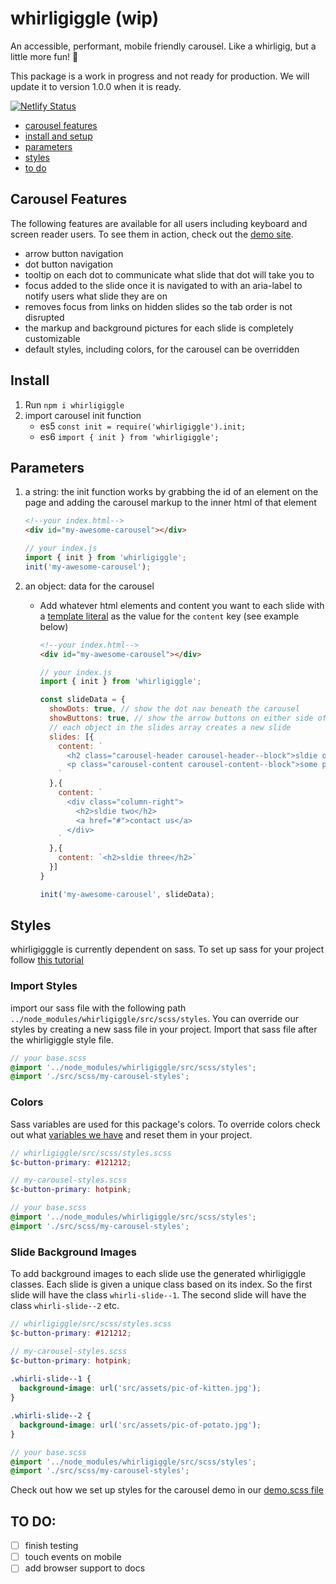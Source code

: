 # whirligiggle (wip)
An accessible, performant, mobile friendly carousel. Like a whirligig, but a little more fun! :rainbow:

This package is a work in progress and not ready for production. We will update it to version 1.0.0 when it is ready.

[![Netlify Status](https://api.netlify.com/api/v1/badges/ef7c8b68-f63c-4e2a-8e3e-aebd230e5424/deploy-status)](https://app.netlify.com/sites/whirligiggle/deploys)

- [carousel features](#carousel-features)
- [install and setup](#install)
- [parameters](#parameters)
- [styles](#styles)
- [to do](#TO-DO)


## Carousel Features
The following features are available for all users including keyboard and screen reader users. To see them in action, check out the [demo site](https://whirligiggle.netlify.app/).

- arrow button navigation
- dot button navigation 
- tooltip on each dot to communicate what slide that dot will take you to
- focus added to the slide once it is navigated to with an aria-label to notify users what slide they are on
- removes focus from links on hidden slides so the tab order is not disrupted
- the markup and background pictures for each slide is completely customizable
- default styles, including colors, for the carousel can be overridden


## Install
1. Run `npm i whirligiggle`
2. import carousel init function
    - es5 `const init = require('whirligiggle').init;`
    - es6 `import { init } from 'whirligiggle';`



## Parameters
1. a string: the init function works by grabbing the id of an element on the page and adding the carousel markup to the inner html of that element

    ```html
    <!--your index.html-->
    <div id="my-awesome-carousel"></div>
    ```
    ```js
    // your index.js
    import { init } from 'whirligiggle';
    init('my-awesome-carousel');
    ```

2. an object: data for the carousel
   - Add whatever html elements and content you want to each slide with a [template literal](https://developer.mozilla.org/en-US/docs/Web/JavaScript/Reference/Template_literals) as the value for the `content` key (see example below)

      ```html
      <!--your index.html-->
      <div id="my-awesome-carousel"></div>
      ```
      ```js
      // your index.js
      import { init } from 'whirligiggle';

      const slideData = {
        showDots: true, // show the dot nav beneath the carousel
        showButtons: true, // show the arrow buttons on either side of the carousel
        // each object in the slides array creates a new slide
        slides: [{ 
          content: `
            <h2 class="carousel-header carousel-header--block">sldie one</h2>
            <p class="carousel-content carousel-content--block">some paragraph text for the demo</p>
          `
        },{
          content: `
            <div class="column-right">
              <h2>sldie two</h2>
              <a href="#">contact us</a>
            </div>
          `
        },{
          content: `<h2>sldie three</h2>`
        }]
      }

      init('my-awesome-carousel', slideData);
      ```


## Styles
whirligigggle is currently dependent on sass. To set up sass for your project follow [this tutorial](https://dev.to/chrissiemhrk/how-to-setup-sass-in-your-project-2bo1)

### Import Styles
import our sass file with the following path `../node_modules/whirligiggle/src/scss/styles`. You can override our styles by creating a new sass file in your project. Import that sass file after the whirligiggle style file.
  ```scss
  // your base.scss
  @import '../node_modules/whirligiggle/src/scss/styles';
  @import './src/scss/my-carousel-styles';
  ```

### Colors
Sass variables are used for this package's colors. To override colors check out what [variables we have](https://github.com/corinneling/whirligig/blob/master/src/scss/_variables.scss) and reset them in your project.
  ```scss
  // whirligiggle/src/scss/styles.scss
  $c-button-primary: #121212;

  // my-carousel-styles.scss
  $c-button-primary: hotpink;
  ```
  ```scss
  // your base.scss
  @import '../node_modules/whirligiggle/src/scss/styles';
  @import './src/scss/my-carousel-styles';
  ```

### Slide Background Images
To add background images to each slide use the generated whirligiggle classes. Each slide is given a unique class based on its index. So the first slide will have the class `whirli-slide--1`. The second slide will have the class `whirli-slide--2` etc.
  ```scss
  // whirligiggle/src/scss/styles.scss
  $c-button-primary: #121212;

  // my-carousel-styles.scss
  $c-button-primary: hotpink;
    
  .whirli-slide--1 {
    background-image: url('src/assets/pic-of-kitten.jpg');
  }

  .whirli-slide--2 {
    background-image: url('src/assets/pic-of-potato.jpg');
  }
  ```
  ```scss
  // your base.scss
  @import '../node_modules/whirligiggle/src/scss/styles';
  @import './src/scss/my-carousel-styles';
  ```

Check out how we set up styles for the carousel demo in our [demo.scss file](https://github.com/corinneling/whirligig/blob/master/src/demo.scss)


## TO DO: 
- [ ] finish testing
- [ ] touch events on mobile
- [ ] add browser support to docs